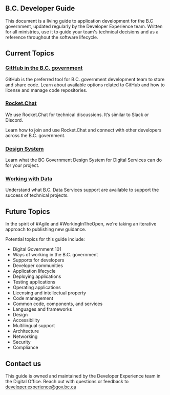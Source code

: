 ## B.C. Developer Guide

This document is a living guide to application development for the B.C government, updated regularly by the Developer Experience team. Written for all ministries, use it to guide your team's technical decisions and as a reference throughout the software lifecycle.

## Current Topics

### [GitHub in the B.C. government](./use-github-in-bcgov/bc-government-organizations-in-github/)

GitHub is the preferred tool for B.C. government development team to store and share code. Learn about available options related to GitHub and how to license and manage code repositories.

### [Rocket.Chat](./rocketchat/steps-to-join-rocketchat/)

We use Rocket.Chat for technical discussions. It’s similar to Slack or Discord. 

Learn how to join and use Rocket.Chat and connect with other developers across the B.C. government. 

### [Design System](./design-system/about-the-design-system/)

Learn what the BC Government Design System for Digital Services can do for your project.

### [Working with Data](./working-with-data/)

Understand what B.C. Data Services support are available to support the success of technical projects. 

## Future Topics

In the spirit of #Agile and #WorkingInTheOpen, we're taking an iterative approach to publishing new guidance. 

Potential topics for this guide include:

- Digital Government 101
- Ways of working in the B.C. government
- Supports for developers
- Developer communities
- Application lifecycle
- Deploying applications
- Testing applications
- Operating applications
- Licensing and intellectual property
- Code management
- Common code, components, and services
- Languages and frameworks
- Design
- Accessibility
- Multilingual support
- Architecture
- Networking
- Security
- Compliance

## Contact us

This guide is owned and maintained by the Developer Experience team in the Digital Office. Reach out with questions or feedback to [developer.experience@gov.bc.ca](mailto:developer.experience@gov.bc.ca)

